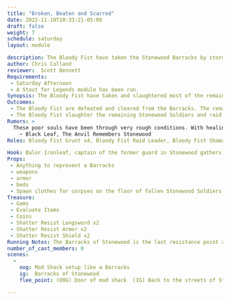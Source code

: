 ```yaml
---
title: "Broken, Beaten and Scarred"
date: 2022-11-10T10:33:21-05:00
draft: false
weight: 7
schedule: saturday
layout: module

description: The Bloody Fist have taken the Stonewood Barracks by storm! The remaining soldiers have been killed, surrendered, or fled the Barracks. The few who stood and fought now lay dead on the floor around them awaiting final death’s judgement at the gates of the Graveyard.
author: Chris Colland
reviewer:  Scott Bennett
Requirements:
 - Saturday Afternoon 
 - A Stout for Legends module has been run.
Synopsis: The Bloody Fist have taken and slaughtered most of the remaining Stonewood resistance soldiers. They seek to slaughter them all or enslave them to service of the Bloody Fist. If the PCs cannot stop the Bloody Fist from taking the barracks back then the attacks will become more frequent and savage with no outlying guards to alert them before the Bloody Fist reach the town, not to mention the Blood Fist stealing their weapons!
Outcomes:
 - The Bloody Fist are defeated and cleared from the Barracks. The remaining Stonewood soldiers who surrendered or ran survive and now they have a chance to fight back.
 - The Bloody Fist slaughter the remaining Stonewood Soldiers and raid the armory in the Barracks leaving Stonewood completely defenseless to the Bloody Fist, the attacks will increase in frequency with no resistance. This is detailed in the section “Bodies fill the fields I see”
Rumors: > 
  These poor souls have been through very rough conditions. With healing supplies running low as is, the Barracks of Stonewood is wavering in their resolve. The newly imposed Accords have left them hiding their movements and is making them question their honor. Something must give for these brave souls to be restored to former glory.
    ~ Black Leaf, The Anvil Remembers Stonewood
Roles: Bloody Fist Grunt x4, Bloody Fist Raid Leader, Bloody Fist Shaman x2 (1 Cel 1 Earth), Balor Ironleaf

Hook: Balor Ironleaf, captain of the former guard in Stonewood gathers a small band of low adventures 
Props: 
 - Anything to represent a Barracks
 - weapons
 - armor
 - beds
 - Spawn clothes for corpses on the floor of fallen Stonewood Soldiers
Treasure: 
 - Gems
 - Evaluate Items
 - Coins
 - Shatter Resist Longsword x2
 - Shatter Resist Armor x2
 - Shatter Resist Shield x2
Running Notes: The Barracks of Stonewood is the last resistance point against the forces of the Bloody Fist. This is just after midway point in the 10 module series where it starts to become challenging. THE SHAMANS AND RAID LEADER DO NO RESET. The Grunts reset 2 times each. The NPCs may appear behind the players and start from outside the mod shack where they players entered to simulate being surrounded. This module is designed for mid seasoned adventurers. 
number_of_cast_members: 8
scenes: 
  - 
    oog: Mod Shack setup like a Barracks
    ig:  Barracks of Stonewood
    flee_point: (OOG) Door of mod shack  (IG) Back to the streets of Stonewood

---
```


























